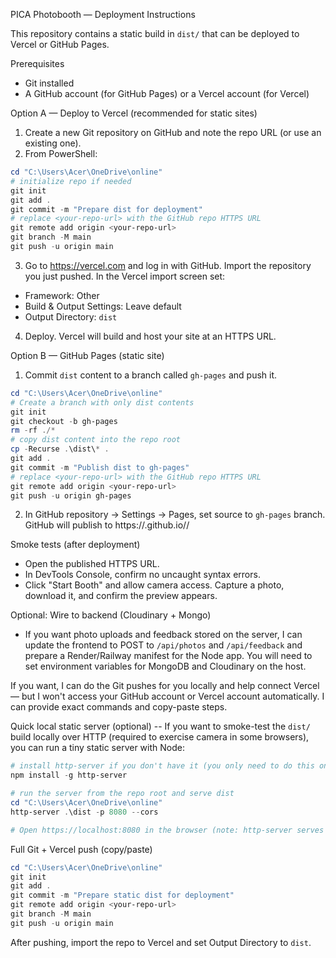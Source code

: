 PICA Photobooth — Deployment Instructions

This repository contains a static build in `dist/` that can be deployed to Vercel or GitHub Pages.

Prerequisites
- Git installed
- A GitHub account (for GitHub Pages) or a Vercel account (for Vercel)

Option A — Deploy to Vercel (recommended for static sites)
1. Create a new Git repository on GitHub and note the repo URL (or use an existing one).
2. From PowerShell:

```powershell
cd "C:\Users\Acer\OneDrive\online"
# initialize repo if needed
git init
git add .
git commit -m "Prepare dist for deployment"
# replace <your-repo-url> with the GitHub repo HTTPS URL
git remote add origin <your-repo-url>
git branch -M main
git push -u origin main
```

3. Go to https://vercel.com and log in with GitHub. Import the repository you just pushed. In the Vercel import screen set:
- Framework: Other
- Build & Output Settings: Leave default
- Output Directory: `dist`

4. Deploy. Vercel will build and host your site at an HTTPS URL.

Option B — GitHub Pages (static site)
1. Commit `dist` content to a branch called `gh-pages` and push it.

```powershell
cd "C:\Users\Acer\OneDrive\online"
# Create a branch with only dist contents
git init
git checkout -b gh-pages
rm -rf ./*
# copy dist content into the repo root
cp -Recurse .\dist\* .
git add .
git commit -m "Publish dist to gh-pages"
# replace <your-repo-url> with the GitHub repo HTTPS URL
git remote add origin <your-repo-url>
git push -u origin gh-pages
```

2. In GitHub repository -> Settings -> Pages, set source to `gh-pages` branch. GitHub will publish to https://<username>.github.io/<repo>/

Smoke tests (after deployment)
- Open the published HTTPS URL.
- In DevTools Console, confirm no uncaught syntax errors.
- Click "Start Booth" and allow camera access. Capture a photo, download it, and confirm the preview appears.

Optional: Wire to backend (Cloudinary + Mongo)
- If you want photo uploads and feedback stored on the server, I can update the frontend to POST to `/api/photos` and `/api/feedback` and prepare a Render/Railway manifest for the Node app. You will need to set environment variables for MongoDB and Cloudinary on the host.

If you want, I can do the Git pushes for you locally and help connect Vercel — but I won't access your GitHub account or Vercel account automatically. I can provide exact commands and copy-paste steps.

Quick local static server (optional)
-- If you want to smoke-test the `dist/` build locally over HTTP (required to exercise camera in some browsers), you can run a tiny static server with Node:

```powershell
# install http-server if you don't have it (you only need to do this once)
npm install -g http-server

# run the server from the repo root and serve dist
cd "C:\Users\Acer\OneDrive\online"
http-server .\dist -p 8080 --cors

# Open https://localhost:8080 in the browser (note: http-server serves HTTP; for camera tests prefer Vercel/Pages with HTTPS)
```

Full Git + Vercel push (copy/paste)
```powershell
cd "C:\Users\Acer\OneDrive\online"
git init
git add .
git commit -m "Prepare static dist for deployment"
git remote add origin <your-repo-url>
git branch -M main
git push -u origin main
```

After pushing, import the repo to Vercel and set Output Directory to `dist`.
